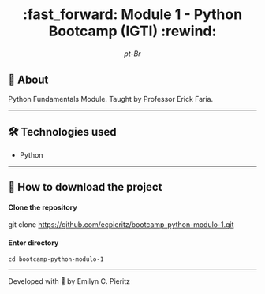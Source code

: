 <h1 align = "center"> :fast_forward: Module 1 - Python Bootcamp (IGTI) :rewind: </h1>
<h6 align = "center"> pt-Br </h6>

## 📖 About
<p>Python Fundamentals Module. Taught by Professor Erick Faria.</p>

---

## 🛠 Technologies used
- Python

---

## 🚀 How to download the project
#### Clone the repository
git clone https://github.com/ecpieritz/bootcamp-python-modulo-1.git

#### Enter directory
`cd bootcamp-python-modulo-1`

---
Developed with 💙 by Emilyn C. Pieritz
